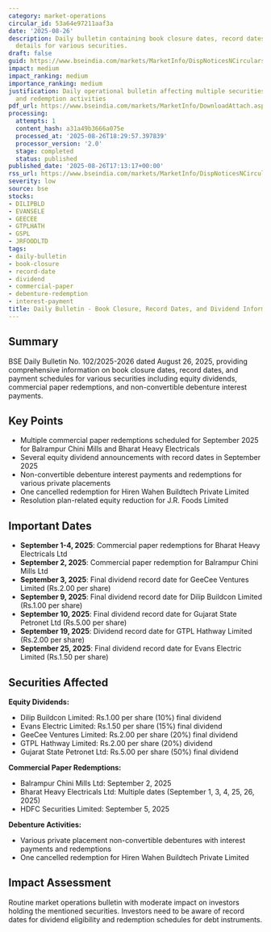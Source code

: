 ```yaml
---
category: market-operations
circular_id: 53a64e97211aaf3a
date: '2025-08-26'
description: Daily bulletin containing book closure dates, record dates, and dividend/redemption
  details for various securities.
draft: false
guid: https://www.bseindia.com/markets/MarketInfo/DispNoticesNCirculars.aspx?Noticeid={E5AB1F73-E216-48EA-89AE-B68E59602CAD}&noticeno=20250826-60&dt=08/26/2025&icount=60&totcount=60&flag=0
impact: medium
impact_ranking: medium
importance_ranking: medium
justification: Daily operational bulletin affecting multiple securities with dividend
  and redemption activities
pdf_url: https://www.bseindia.com/markets/MarketInfo/DownloadAttach.aspx?id=20250826-60&attachedId=28a24c35-d425-41ea-b8b5-646c179eb77c
processing:
  attempts: 1
  content_hash: a31a49b3666a075e
  processed_at: '2025-08-26T18:29:57.397839'
  processor_version: '2.0'
  stage: completed
  status: published
published_date: '2025-08-26T17:13:17+00:00'
rss_url: https://www.bseindia.com/markets/MarketInfo/DispNoticesNCirculars.aspx?Noticeid={E5AB1F73-E216-48EA-89AE-B68E59602CAD}&noticeno=20250826-60&dt=08/26/2025&icount=60&totcount=60&flag=0
severity: low
source: bse
stocks:
- DILIPBLD
- EVANSELE
- GEECEE
- GTPLHATH
- GSPL
- JRFOODLTD
tags:
- daily-bulletin
- book-closure
- record-date
- dividend
- commercial-paper
- debenture-redemption
- interest-payment
title: Daily Bulletin - Book Closure, Record Dates, and Dividend Information
---
```


## Summary

BSE Daily Bulletin No. 102/2025-2026 dated August 26, 2025, providing comprehensive information on book closure dates, record dates, and payment schedules for various securities including equity dividends, commercial paper redemptions, and non-convertible debenture interest payments.

## Key Points

- Multiple commercial paper redemptions scheduled for September 2025 for Balrampur Chini Mills and Bharat Heavy Electricals
- Several equity dividend announcements with record dates in September 2025
- Non-convertible debenture interest payments and redemptions for various private placements
- One cancelled redemption for Hiren Wahen Buildtech Private Limited
- Resolution plan-related equity reduction for J.R. Foods Limited

## Important Dates

- **September 1-4, 2025**: Commercial paper redemptions for Bharat Heavy Electricals Ltd
- **September 2, 2025**: Commercial paper redemption for Balrampur Chini Mills Ltd
- **September 3, 2025**: Final dividend record date for GeeCee Ventures Limited (Rs.2.00 per share)
- **September 9, 2025**: Final dividend record date for Dilip Buildcon Limited (Rs.1.00 per share)
- **September 10, 2025**: Final dividend record date for Gujarat State Petronet Ltd (Rs.5.00 per share)
- **September 19, 2025**: Dividend record date for GTPL Hathway Limited (Rs.2.00 per share)
- **September 25, 2025**: Final dividend record date for Evans Electric Limited (Rs.1.50 per share)

## Securities Affected

**Equity Dividends:**
- Dilip Buildcon Limited: Rs.1.00 per share (10%) final dividend
- Evans Electric Limited: Rs.1.50 per share (15%) final dividend
- GeeCee Ventures Limited: Rs.2.00 per share (20%) final dividend
- GTPL Hathway Limited: Rs.2.00 per share (20%) dividend
- Gujarat State Petronet Ltd: Rs.5.00 per share (50%) final dividend

**Commercial Paper Redemptions:**
- Balrampur Chini Mills Ltd: September 2, 2025
- Bharat Heavy Electricals Ltd: Multiple dates (September 1, 3, 4, 25, 26, 2025)
- HDFC Securities Limited: September 5, 2025

**Debenture Activities:**
- Various private placement non-convertible debentures with interest payments and redemptions
- One cancelled redemption for Hiren Wahen Buildtech Private Limited

## Impact Assessment

Routine market operations bulletin with moderate impact on investors holding the mentioned securities. Investors need to be aware of record dates for dividend eligibility and redemption schedules for debt instruments.